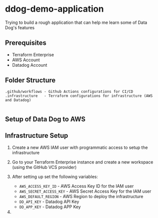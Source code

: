 # ddog-demo-application
Trying to build a rough application that can help me learn some of Data Dog's features

## Prerequisites
- Terraform Enterprise
- AWS Account
- Datadog Account

## Folder Structure
```
.github/workflows - Github Actions configurations for CI/CD
.infrastructure   - Terraform configurations for infrastructure (AWS and Datadog)


```

## Setup of Data Dog to AWS


## Infrastructure Setup
1. Create a new AWS IAM user with programmatic access to setup the infrastructure

2. Go to your Terraform Enterprise instance and create a new workspace (using the GitHub VCS provider)
3. After setting up set the following variables:
    - `AWS_ACCESS_KEY_ID` - AWS Access Key ID for the IAM user
    - `AWS_SECRET_ACCESS_KEY` - AWS Secret Access Key for the IAM user
    - `AWS_DEFAULT_REGION` - AWS Region to deploy the infrastructure
    - `DD_API_KEY` - Datadog API Key
    - `DD_APP_KEY` - Datadog APP Key
3.

